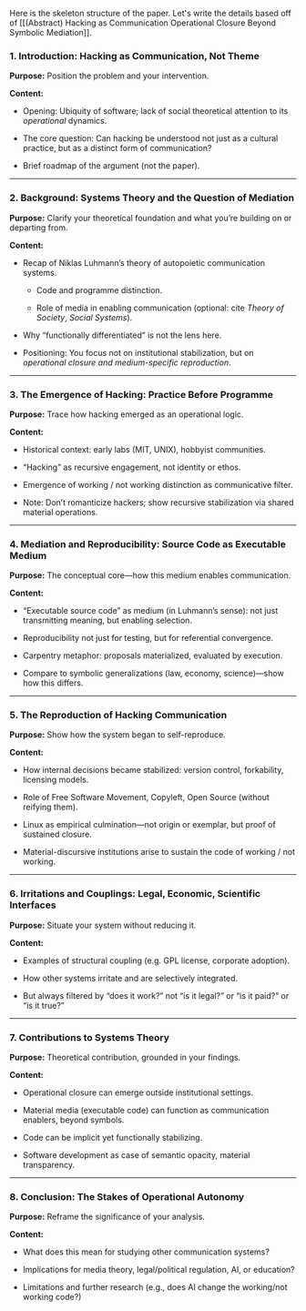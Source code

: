 
Here is the skeleton structure of the paper. Let's write the details based off of [[(Abstract) Hacking as Communication  Operational Closure Beyond Symbolic Mediation]].


### **1. Introduction: Hacking as Communication, Not Theme**
  
**Purpose:** Position the problem and your intervention.

**Content:**

- Opening: Ubiquity of software; lack of social theoretical attention to its _operational_ dynamics.
    
- The core question: Can hacking be understood not just as a cultural practice, but as a distinct form of communication?
    
- Brief roadmap of the argument (not the paper).
    

---

### **2. Background: Systems Theory and the Question of Mediation**

  

**Purpose:** Clarify your theoretical foundation and what you’re building on or departing from.

**Content:**

- Recap of Niklas Luhmann’s theory of autopoietic communication systems.
    
    - Code and programme distinction.
        
    - Role of media in enabling communication (optional: cite _Theory of Society_, _Social Systems_).
        
    
- Why “functionally differentiated” is not the lens here.
    
- Positioning: You focus not on institutional stabilization, but on _operational closure and medium-specific reproduction_.
    

---

### **3. The Emergence of Hacking: Practice Before Programme**

  

**Purpose:** Trace how hacking emerged as an operational logic.

**Content:**

- Historical context: early labs (MIT, UNIX), hobbyist communities.
    
- “Hacking” as recursive engagement, not identity or ethos.
    
- Emergence of working / not working distinction as communicative filter.
    
- Note: Don’t romanticize hackers; show recursive stabilization via shared material operations.
    

---

### **4. Mediation and Reproducibility: Source Code as Executable Medium**

  

**Purpose:** The conceptual core—how this medium enables communication.

**Content:**

- “Executable source code” as medium (in Luhmann’s sense): not just transmitting meaning, but enabling selection.
    
- Reproducibility not just for testing, but for referential convergence.
    
- Carpentry metaphor: proposals materialized, evaluated by execution.
    
- Compare to symbolic generalizations (law, economy, science)—show how this differs.
    

---

### **5. The Reproduction of Hacking Communication**

  

**Purpose:** Show how the system began to self-reproduce.

**Content:**

- How internal decisions became stabilized: version control, forkability, licensing models.
    
- Role of Free Software Movement, Copyleft, Open Source (without reifying them).
    
- Linux as empirical culmination—not origin or exemplar, but proof of sustained closure.
    
- Material-discursive institutions arise to sustain the code of working / not working.
    

---

### **6. Irritations and Couplings: Legal, Economic, Scientific Interfaces**

  

**Purpose:** Situate your system without reducing it.

**Content:**

- Examples of structural coupling (e.g. GPL license, corporate adoption).
    
- How other systems irritate and are selectively integrated.
    
- But always filtered by “does it work?” not “is it legal?” or “is it paid?” or “is it true?”
    

---

### **7. Contributions to Systems Theory**

  

**Purpose:** Theoretical contribution, grounded in your findings.

**Content:**

- Operational closure can emerge outside institutional settings.
    
- Material media (executable code) can function as communication enablers, beyond symbols.
    
- Code can be implicit yet functionally stabilizing.
    
- Software development as case of semantic opacity, material transparency.
    

---

### **8. Conclusion: The Stakes of Operational Autonomy**

  

**Purpose:** Reframe the significance of your analysis.

**Content:**

- What does this mean for studying other communication systems?
    
- Implications for media theory, legal/political regulation, AI, or education?
    
- Limitations and further research (e.g., does AI change the working/not working code?)
    